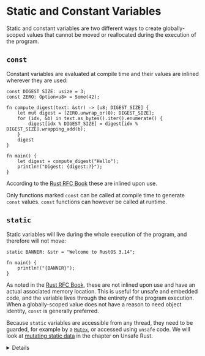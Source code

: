 # Static and Constant Variables

Static and constant variables are two different ways to create globally-scoped values that
cannot be moved or reallocated during the execution of the program. 

## `const`

Constant variables are evaluated at compile time and their values are inlined
wherever they are used:

```rust,editable
const DIGEST_SIZE: usize = 3;
const ZERO: Option<u8> = Some(42);

fn compute_digest(text: &str) -> [u8; DIGEST_SIZE] {
    let mut digest = [ZERO.unwrap_or(0); DIGEST_SIZE];
    for (idx, &b) in text.as_bytes().iter().enumerate() {
        digest[idx % DIGEST_SIZE] = digest[idx % DIGEST_SIZE].wrapping_add(b);
    }
    digest
}

fn main() {
    let digest = compute_digest("Hello");
    println!("Digest: {digest:?}");
}
```

According to the [Rust RFC Book][1] these are inlined upon use.

Only functions marked `const` can be called at compile time to generate `const` values. `const` functions can however be called at runtime.

## `static`

Static variables will live during the whole execution of the program, and therefore will not move:

```rust,editable
static BANNER: &str = "Welcome to RustOS 3.14";

fn main() {
    println!("{BANNER}");
}
```

As noted in the [Rust RFC Book][1], these are not inlined upon use and have an actual associated memory location.  This is useful for unsafe and 
embedded code, and the variable lives through the entirety of the program execution.
When a globally-scoped value does not have a reason to need object identity, `const` is generally preferred.

Because `static` variables are accessible from any thread, they need to be guarded, for example by a [`Mutex`](https://doc.rust-lang.org/std/sync/struct.Mutex.html), or accessed using `unsafe` code.
We will look at [mutating static data](../unsafe/mutable-static-variables.md) in the chapter on Unsafe Rust.

<details>

* Mention that `const` behaves semantically similar to C++'s `constexpr`.
* `static`, on the other hand, is much more similar to a `const` or mutable global variable in C++.
* `static` provides object identity: an address in memory and state as required by types with interior mutability such as `Mutex<T>`.
* It isn't super common that one would need a runtime evaluated constant, but it is helpful and safer than using a static.
* `thread_local` data can be created with the macro `std::thread_local`.

### Properties table: 

| Property | Static | Constant |
|---|---|---|
| Has an address in memory | Yes (in rodata) | No (inlined) |
| Lives for the entire duration of the program | Yes | No |
| Can be mutable | Yes (unsafe) | No |
| Evaluated at compile time | Initialised at compile time but reevaluated at runtime | Yes |
| Inlined wherever it is used | No | Yes |


</details>

[1]: https://rust-lang.github.io/rfcs/0246-const-vs-static.html
